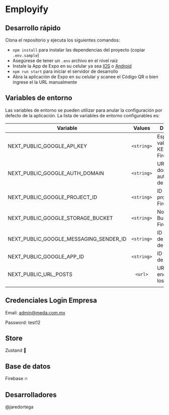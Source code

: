 # Employify

## Desarrollo rápido

Clona el repositorio y ejecuta los siguientes comandos:

- `npm install` para instalar las dependencias del proyecto (copiar `.env.sample`)
- Asegúrese de tener un `.env` archivo en el nivel raíz
- Instale la App de Expo en su celular ya sea [IOS](https://apps.apple.com/us/app/expo-go/id982107779) o [Android](https://play.google.com/store/apps/details?id=host.exp.exponent&hl=es_MX&gl=US)
- `npm run start` para iniciar el servidor de desarrollo
- Abra la aplicación de Expo en su celular y scanee el Código QR o bien ingrese el la URL manualmente

## Variables de entorno

Las variables de entorno se pueden utilizar para anular la configuración por defecto de la aplicación. La lista de variables de entorno configurables es:

| Variable                               |   Values   | Descripción                                    |
| -------------------------------------- | :--------: | ---------------------------------------------- |
| NEXT_PUBLIC_GOOGLE_API_KEY             | `<string>` | Especifica el valor de la API KEY de Firebase  |
| NEXT_PUBLIC_GOOGLE_AUTH_DOMAIN         | `<string>` | URL del dominio de autentificación de Firebase |
| NEXT_PUBLIC_GOOGLE_PROJECT_ID          | `<string>` | ID del proyecto de Firebase                    |
| NEXT_PUBLIC_GOOGLE_STORAGE_BUCKET      | `<string>` | Nombre del Bucket de Firebase                  |
| NEXT_PUBLIC_GOOGLE_MESSAGING_SENDER_ID | `<string>` | ID del sender de mensajeria de Firebase        |
| NEXT_PUBLIC_GOOGLE_APP_ID              | `<string>` | ID de la App de Firebase                       |
| NEXT_PUBLIC_URL_POSTS                  |  `<url>`   | URL del endpoint de los posts                  |
|                                        |

## Credenciales Login Empresa

Email: admin@meda.com.mx

Password: test12

## Store

Zustand 🐻

## Base de datos

Firebase 🔥

## Desarrolladores

@jaredortega

